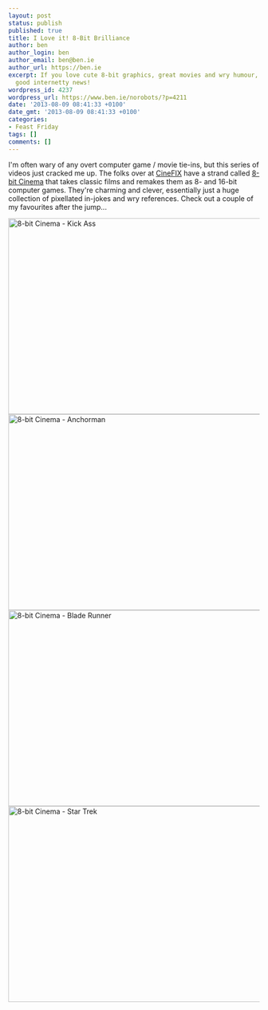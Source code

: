 ```yaml
---
layout: post
status: publish
published: true
title: I Love it! 8-Bit Brilliance
author: ben
author_login: ben
author_email: ben@ben.ie
author_url: https://ben.ie
excerpt: If you love cute 8-bit graphics, great movies and wry humour, I've got some
  good internetty news!
wordpress_id: 4237
wordpress_url: https://www.ben.ie/norobots/?p=4211
date: '2013-08-09 08:41:33 +0100'
date_gmt: '2013-08-09 08:41:33 +0100'
categories:
- Feast Friday
tags: []
comments: []
---
```

<p>I'm often wary of any overt computer game / movie tie-ins, but this series of videos just cracked me up. The folks over at <a href="https://www.youtube.com/user/CineFix" target="_blank">CineFIX</a> have a strand called <a href="https://www.youtube.com/playlist?feature=edit_ok&amp;list=PLW3yvYr_TXRbgxS6m0nPLEPiTgI-cJGp2" target="_blank">8-bit Cinema</a> that takes classic films and remakes them as 8- and 16-bit computer games. They're charming and clever, essentially just a huge collection of pixellated in-jokes and wry references. Check out a couple of my favourites after the jump...</p>
<p><!--more--></p>
<p><img class="alignnone size-large wp-image-4360" alt="8-bit Cinema - Kick Ass" src="assets/uploads/norobots/uploads/2013/08/8-bit-Cinema-004.jpg" width="700" height="393" /> <img class="alignnone size-large wp-image-4364" alt="8-bit Cinema - Anchorman" src="assets/uploads/norobots/uploads/2013/08/8-bit-Cinema-008.jpg" width="700" height="393" /> <img class="alignnone size-large wp-image-4357" alt="8-bit Cinema - Blade Runner" src="assets/uploads/norobots/uploads/2013/08/8-bit-Cinema-001.jpg" width="700" height="393" /> <img class="alignnone size-large wp-image-4358" alt="8-bit Cinema - Star Trek" src="assets/uploads/norobots/uploads/2013/08/8-bit-Cinema-002.jpg" width="700" height="393" /></p>
